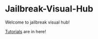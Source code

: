 # Jailbreak-Visual-Hub
Welcome to jailbreak visual hub!

[Tutorials](/Tutorials/ModelManager.md) are in here!
